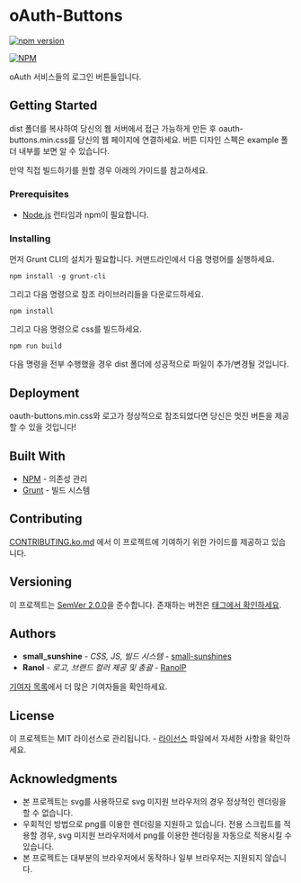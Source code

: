 # oAuth-Buttons

[![npm version](https://badge.fury.io/js/oauth-buttons.svg)](https://badge.fury.io/js/oauth-buttons)

[![NPM](https://nodei.co/npm/oauth-buttons.png?downloads=true&downloadRank=true&stars=true)](https://nodei.co/npm/oauth-buttons/)

oAuth 서비스들의 로그인 버튼들입니다.

## Getting Started

dist 폴더를 복사하여 당신의 웹 서버에서 접근 가능하게 만든 후 oauth-buttons.min.css를 당신의 웹 페이지에 연결하세요. 버튼 디자인 스펙은 example 폴더 내부를 보면 알 수 있습니다.

만약 직접 빌드하기를 원할 경우 아래의 가이드를 참고하세요.

### Prerequisites

* [Node.js](https://nodejs.org/ko/) 런타임과 npm이 필요합니다.

### Installing

먼저 Grunt CLI의 설치가 필요합니다. 커맨드라인에서 다음 명령어를 실행하세요.

```
npm install -g grunt-cli
```

그리고 다음 명령으로 참조 라이브러리들을 다운로드하세요.

```
npm install
```

그리고 다음 명령으로 css를 빌드하세요.

```
npm run build
```

다음 명령을 전부 수행했을 경우 dist 폴더에 성공적으로 파일이 추가/변경될 것입니다.

## Deployment

oauth-buttons.min.css와 로고가 정상적으로 참조되었다면 당신은 멋진 버튼을 제공할 수 있을 것입니다!

## Built With

* [NPM](https://www.npmjs.com/) - 의존성 관리
* [Grunt](https://gruntjs.com/) - 빌드 시스템

## Contributing

[CONTRIBUTING.ko.md](CONTRIBUTING.ko.md) 에서 이 프로젝트에 기여하기 위한 가이드를 제공하고 있습니다.

## Versioning

이 프로젝트는 [SemVer 2.0.0](http://semver.org/lang/ko)을 준수합니다. 존재하는 버전은 [태그에서 확인하세요](https://github.com/RanolP/oAuth-Buttons/tags).

## Authors

* **small_sunshine** - *CSS, JS, 빌드 시스템* - [small-sunshines](https://github.com/small-sunshines)
* **Ranol** - *로고, 브랜드 컬러 제공 및 총괄* - [RanolP](https://github.com/RanolP)

[기여자 목록](https://github.com/RanolP/oAuth-Buttons/contributors)에서 더 많은 기여자들을 확인하세요.

## License

이 프로젝트는 MIT 라이선스로 관리됩니다. - [라이선스](LICENSE) 파일에서 자세한 사항을 확인하세요.

## Acknowledgments

* 본 프로젝트는 svg를 사용하므로 svg 미지원 브라우저의 경우 정상적인 렌더링을 할 수 없습니다.
* 우회적인 방법으로 png를 이용한 렌더링을 지원하고 있습니다. 전용 스크립트를 적용할 경우, svg 미지원 브라우저에서 png를 이용한 렌더링을 자동으로 적용시킬 수 있습니다.
* 본 프로젝트는 대부분의 브라우저에서 동작하나 일부 브라우저는 지원되지 않습니다.